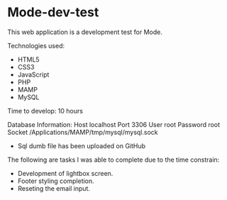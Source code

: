 # Mode-dev-test
This web application is a development test for Mode. 

Technologies used:
 - HTML5
 - CSS3
 - JavaScript
 - PHP
 - MAMP
 - MySQL
 
 Time to develop: 10 hours
 
 Database Information:
 Host	localhost
 Port	3306
 User	root
 Password	root
 Socket	/Applications/MAMP/tmp/mysql/mysql.sock
 
 - Sql dumb file has been uploaded on GitHub
 
 The following are tasks I was able to complete due to the time constrain:
 - Development of lightbox screen.
 - Footer styling completion.
 - Reseting the email input. 
